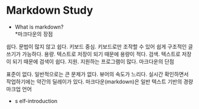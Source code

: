 # Markdown Study
* What is markdown?  
  *마크다운의 장점  

쉽다. 문법이 많지 않고 쉽다.
키보드 중심. 키보드로만 조작할 수 있어 쉽게 구조적인 글쓰기가 가능하다.
용량. 텍스트로 저장이 되기 때문에 용량이 적다.
검색. 텍스트로 저장이 되기 때문에 검색이 쉽다.
지원. 지원하는 프로그램이 많다.
마크다운의 단점

표준이 없다. 일반적으로는 큰 문제가 없다.
뷰어의 속도가 느리다. 실시간 확인하면서 작업하기에는 약간의 딜레이가 있다.
마크다운(markdown)은 일반 텍스트 기반의 경량 마크업 언어
* s elf-introduction
